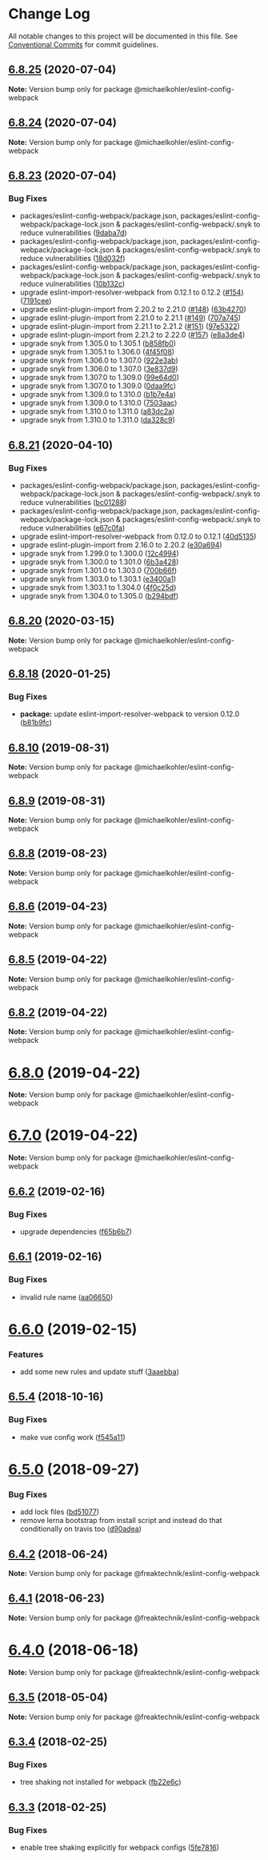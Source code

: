 # Change Log

All notable changes to this project will be documented in this file.
See [Conventional Commits](https://conventionalcommits.org) for commit guidelines.

## [6.8.25](https://github.com/michaelkohler/eslint-configs/compare/v6.8.24...v6.8.25) (2020-07-04)

**Note:** Version bump only for package @michaelkohler/eslint-config-webpack





## [6.8.24](https://github.com/michaelkohler/eslint-configs/compare/v6.8.23...v6.8.24) (2020-07-04)

**Note:** Version bump only for package @michaelkohler/eslint-config-webpack





## [6.8.23](https://github.com/michaelkohler/eslint-configs/compare/v6.8.21...v6.8.23) (2020-07-04)


### Bug Fixes

* packages/eslint-config-webpack/package.json, packages/eslint-config-webpack/package-lock.json & packages/eslint-config-webpack/.snyk to reduce vulnerabilities ([9daba7d](https://github.com/michaelkohler/eslint-configs/commit/9daba7d03a4d00192c49d10d546ad2838705a295))
* packages/eslint-config-webpack/package.json, packages/eslint-config-webpack/package-lock.json & packages/eslint-config-webpack/.snyk to reduce vulnerabilities ([18d032f](https://github.com/michaelkohler/eslint-configs/commit/18d032fb818c0d916578d7bf8ce10b116eaf115c))
* packages/eslint-config-webpack/package.json, packages/eslint-config-webpack/package-lock.json & packages/eslint-config-webpack/.snyk to reduce vulnerabilities ([10b132c](https://github.com/michaelkohler/eslint-configs/commit/10b132c4979e5c8621c5b1e7f6c4a26ee268b20d))
* upgrade eslint-import-resolver-webpack from 0.12.1 to 0.12.2 ([#154](https://github.com/michaelkohler/eslint-configs/issues/154)) ([7191cee](https://github.com/michaelkohler/eslint-configs/commit/7191cee7137875efacc1fa09500105d50d2c58d7))
* upgrade eslint-plugin-import from 2.20.2 to 2.21.0 ([#148](https://github.com/michaelkohler/eslint-configs/issues/148)) ([63b4270](https://github.com/michaelkohler/eslint-configs/commit/63b427063a768658557089f5d34ac7d7dee59736))
* upgrade eslint-plugin-import from 2.21.0 to 2.21.1 ([#149](https://github.com/michaelkohler/eslint-configs/issues/149)) ([707a745](https://github.com/michaelkohler/eslint-configs/commit/707a745abc65151d71ba9d70a334b999505bec2d))
* upgrade eslint-plugin-import from 2.21.1 to 2.21.2 ([#151](https://github.com/michaelkohler/eslint-configs/issues/151)) ([97e5322](https://github.com/michaelkohler/eslint-configs/commit/97e5322bb1affafd944e8f1989b0045f616fda94))
* upgrade eslint-plugin-import from 2.21.2 to 2.22.0 ([#157](https://github.com/michaelkohler/eslint-configs/issues/157)) ([e8a3de4](https://github.com/michaelkohler/eslint-configs/commit/e8a3de4da5bdb54b06ad16a9bbf942c23f1f0f79))
* upgrade snyk from 1.305.0 to 1.305.1 ([b858fb0](https://github.com/michaelkohler/eslint-configs/commit/b858fb08cb5eb3f2d604361798ef174266d4114e))
* upgrade snyk from 1.305.1 to 1.306.0 ([4f45f08](https://github.com/michaelkohler/eslint-configs/commit/4f45f08447b63bc0918fed7b3e79097f474b58e0))
* upgrade snyk from 1.306.0 to 1.307.0 ([922e3ab](https://github.com/michaelkohler/eslint-configs/commit/922e3abfe3726c2a8722a454f9bc6985cf7decaf))
* upgrade snyk from 1.306.0 to 1.307.0 ([3e837d9](https://github.com/michaelkohler/eslint-configs/commit/3e837d91db114519c0a28bd85ba17e0b7caf8b4b))
* upgrade snyk from 1.307.0 to 1.309.0 ([99e64d0](https://github.com/michaelkohler/eslint-configs/commit/99e64d081cfcd6d7b1c9a6c4d7c1ed323f6acabc))
* upgrade snyk from 1.307.0 to 1.309.0 ([0daa9fc](https://github.com/michaelkohler/eslint-configs/commit/0daa9fc6b05f751f1e7bede6e66fe6410815263f))
* upgrade snyk from 1.309.0 to 1.310.0 ([b1b7e4a](https://github.com/michaelkohler/eslint-configs/commit/b1b7e4a6eb913619f1134fec31e897379ef78fbe))
* upgrade snyk from 1.309.0 to 1.310.0 ([7503aac](https://github.com/michaelkohler/eslint-configs/commit/7503aacd0929e897527abdfdc2bc65f2b1d48c15))
* upgrade snyk from 1.310.0 to 1.311.0 ([a83dc2a](https://github.com/michaelkohler/eslint-configs/commit/a83dc2a4623cf4d12566643fcc3d21474fe1f4a4))
* upgrade snyk from 1.310.0 to 1.311.0 ([da328c9](https://github.com/michaelkohler/eslint-configs/commit/da328c990fe708cf5c9cae1bcee5c831fa6a141e))





## [6.8.21](https://github.com/michaelkohler/eslint-configs/compare/v6.8.20...v6.8.21) (2020-04-10)


### Bug Fixes

* packages/eslint-config-webpack/package.json, packages/eslint-config-webpack/package-lock.json & packages/eslint-config-webpack/.snyk to reduce vulnerabilities ([bc01288](https://github.com/michaelkohler/eslint-configs/commit/bc012883cc6baaddddd6c6be4dcfd2ff7b902b7d))
* packages/eslint-config-webpack/package.json, packages/eslint-config-webpack/package-lock.json & packages/eslint-config-webpack/.snyk to reduce vulnerabilities ([e67c0fa](https://github.com/michaelkohler/eslint-configs/commit/e67c0fac2e114ae6a989b39e4def194f915850a2))
* upgrade eslint-import-resolver-webpack from 0.12.0 to 0.12.1 ([40d5135](https://github.com/michaelkohler/eslint-configs/commit/40d513589d87e725209338fc614f94c52b8b22fa))
* upgrade eslint-plugin-import from 2.16.0 to 2.20.2 ([e30a694](https://github.com/michaelkohler/eslint-configs/commit/e30a69462f8f668cd3411d4656b5dce8ad8cb59d))
* upgrade snyk from 1.299.0 to 1.300.0 ([12c4994](https://github.com/michaelkohler/eslint-configs/commit/12c49946b7fa0cdde879f8803738d2977d31431d))
* upgrade snyk from 1.300.0 to 1.301.0 ([6b3a428](https://github.com/michaelkohler/eslint-configs/commit/6b3a428aa4d47385ea3034e0ffbbc95d8722d3ba))
* upgrade snyk from 1.301.0 to 1.303.0 ([700b66f](https://github.com/michaelkohler/eslint-configs/commit/700b66fd0e55e1d2e49094f98dcfb34d2384927d))
* upgrade snyk from 1.303.0 to 1.303.1 ([e3400a1](https://github.com/michaelkohler/eslint-configs/commit/e3400a1ad8995576f85240e1491136c4b02aa296))
* upgrade snyk from 1.303.1 to 1.304.0 ([4f0c25d](https://github.com/michaelkohler/eslint-configs/commit/4f0c25dd1b1298f3b3b52b13cd39684b7296aadb))
* upgrade snyk from 1.304.0 to 1.305.0 ([b294bdf](https://github.com/michaelkohler/eslint-configs/commit/b294bdf6e1c1d875e729bf01f70ce2e04c81697e))





## [6.8.20](https://github.com/michaelkohler/eslint-configs/compare/v6.8.19...v6.8.20) (2020-03-15)

**Note:** Version bump only for package @michaelkohler/eslint-config-webpack





## [6.8.18](https://github.com/michaelkohler/eslint-configs/compare/v6.8.17...v6.8.18) (2020-01-25)


### Bug Fixes

* **package:** update eslint-import-resolver-webpack to version 0.12.0 ([b81b9fc](https://github.com/michaelkohler/eslint-configs/commit/b81b9fca724eeff7bc908175a0fe1c072176db4a))





## [6.8.10](https://github.com/michaelkohler/eslint-configs/compare/v6.8.9...v6.8.10) (2019-08-31)

**Note:** Version bump only for package @michaelkohler/eslint-config-webpack





## [6.8.9](https://github.com/michaelkohler/eslint-configs/compare/v6.8.8...v6.8.9) (2019-08-31)

**Note:** Version bump only for package @michaelkohler/eslint-config-webpack





## [6.8.8](https://github.com/michaelkohler/eslint-configs/compare/v6.8.7...v6.8.8) (2019-08-23)

**Note:** Version bump only for package @michaelkohler/eslint-config-webpack





## [6.8.6](https://github.com/michaelkohler/eslint-configs/compare/v6.8.5...v6.8.6) (2019-04-23)

**Note:** Version bump only for package @michaelkohler/eslint-config-webpack





## [6.8.5](https://github.com/michaelkohler/eslint-configs/compare/v6.8.4...v6.8.5) (2019-04-22)

**Note:** Version bump only for package @michaelkohler/eslint-config-webpack





## [6.8.2](https://github.com/michaelkohler/eslint-configs/compare/v6.8.1...v6.8.2) (2019-04-22)

**Note:** Version bump only for package @michaelkohler/eslint-config-webpack





# [6.8.0](https://github.com/michaelkohler/eslint-configs/compare/v6.6.3...v6.8.0) (2019-04-22)

**Note:** Version bump only for package @michaelkohler/eslint-config-webpack





# [6.7.0](https://github.com/michaelkohler/eslint-configs/compare/v6.6.3...v6.7.0) (2019-04-22)

**Note:** Version bump only for package @michaelkohler/eslint-config-webpack





## [6.6.2](https://github.com/freaktechnik/eslint-configs/compare/v6.6.1...v6.6.2) (2019-02-16)


### Bug Fixes

* upgrade dependencies ([f65b6b7](https://github.com/freaktechnik/eslint-configs/commit/f65b6b7))





## [6.6.1](https://github.com/freaktechnik/eslint-configs/compare/v6.6.0...v6.6.1) (2019-02-16)


### Bug Fixes

* invalid rule name ([aa06650](https://github.com/freaktechnik/eslint-configs/commit/aa06650))





# [6.6.0](https://github.com/freaktechnik/eslint-configs/compare/v6.5.4...v6.6.0) (2019-02-15)


### Features

* add some new rules and update stuff ([3aaebba](https://github.com/freaktechnik/eslint-configs/commit/3aaebba))





## [6.5.4](https://github.com/freaktechnik/eslint-configs/compare/v6.5.3...v6.5.4) (2018-10-16)


### Bug Fixes

* make vue config work ([f545a11](https://github.com/freaktechnik/eslint-configs/commit/f545a11))





<a name="6.5.0"></a>
# [6.5.0](https://github.com/freaktechnik/eslint-configs/compare/v6.4.4...v6.5.0) (2018-09-27)


### Bug Fixes

* add lock files ([bd51077](https://github.com/freaktechnik/eslint-configs/commit/bd51077))
* remove lerna bootstrap from install script and instead do that conditionally on travis too ([d90adea](https://github.com/freaktechnik/eslint-configs/commit/d90adea))





<a name="6.4.2"></a>
## [6.4.2](https://github.com/freaktechnik/eslint-configs/compare/v6.4.1...v6.4.2) (2018-06-24)




**Note:** Version bump only for package @freaktechnik/eslint-config-webpack

<a name="6.4.1"></a>
## [6.4.1](https://github.com/freaktechnik/eslint-configs/compare/v6.4.0...v6.4.1) (2018-06-23)




**Note:** Version bump only for package @freaktechnik/eslint-config-webpack

<a name="6.4.0"></a>
# [6.4.0](https://github.com/freaktechnik/eslint-configs/compare/v6.3.5...v6.4.0) (2018-06-18)




**Note:** Version bump only for package @freaktechnik/eslint-config-webpack

<a name="6.3.5"></a>
## [6.3.5](https://github.com/freaktechnik/eslint-configs/compare/v6.3.4...v6.3.5) (2018-05-04)




**Note:** Version bump only for package @freaktechnik/eslint-config-webpack

<a name="6.3.4"></a>
## [6.3.4](https://github.com/freaktechnik/eslint-configs/compare/v6.3.3...v6.3.4) (2018-02-25)


### Bug Fixes

* tree shaking not installed for webpack ([fb22e6c](https://github.com/freaktechnik/eslint-configs/commit/fb22e6c))




<a name="6.3.3"></a>
## [6.3.3](https://github.com/freaktechnik/eslint-configs/compare/v6.3.2...v6.3.3) (2018-02-25)


### Bug Fixes

* enable tree shaking explicitly for webpack configs ([5fe7816](https://github.com/freaktechnik/eslint-configs/commit/5fe7816))

